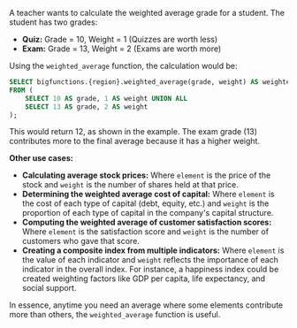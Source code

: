 A teacher wants to calculate the weighted average grade for a student.  The student has two grades:

* **Quiz:** Grade = 10, Weight = 1 (Quizzes are worth less)
* **Exam:** Grade = 13, Weight = 2 (Exams are worth more)

Using the `weighted_average` function, the calculation would be:

```sql
SELECT bigfunctions.{region}.weighted_average(grade, weight) AS weighted_average
FROM (
    SELECT 10 AS grade, 1 AS weight UNION ALL
    SELECT 13 AS grade, 2 AS weight
);
```

This would return 12, as shown in the example.  The exam grade (13) contributes more to the final average because it has a higher weight.

**Other use cases:**

* **Calculating average stock prices:** Where `element` is the price of the stock and `weight` is the number of shares held at that price.
* **Determining the weighted average cost of capital:** Where `element` is the cost of each type of capital (debt, equity, etc.) and `weight` is the proportion of each type of capital in the company's capital structure.
* **Computing the weighted average of customer satisfaction scores:** Where `element` is the satisfaction score and `weight` is the number of customers who gave that score.
* **Creating a composite index from multiple indicators:** Where `element` is the value of each indicator and `weight` reflects the importance of each indicator in the overall index.  For instance, a happiness index could be created weighting factors like GDP per capita, life expectancy, and social support.


In essence, anytime you need an average where some elements contribute more than others, the `weighted_average` function is useful.
